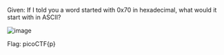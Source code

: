 Given: If I told you a word started with 0x70 in hexadecimal, what would it start with in ASCII?

![image](https://user-images.githubusercontent.com/110505489/223910235-0c55fab6-2a89-456a-b612-edd55d9a0c7e.png)

Flag: picoCTF{p} 
